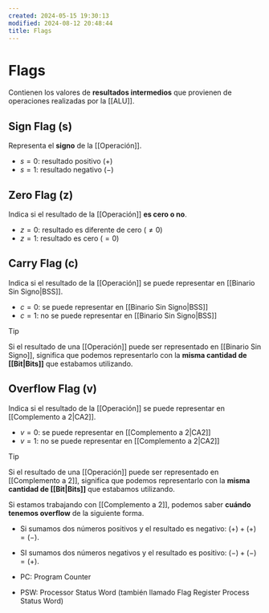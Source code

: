 ```yaml
---
created: 2024-05-15 19:30:13
modified: 2024-08-12 20:48:44
title: Flags
---
```


# Flags

Contienen los valores de **resultados intermedios** que provienen de operaciones realizadas por la [[ALU]].

## Sign Flag (s)

Representa el **signo** de la [[Operación]].

- $s = 0$: resultado positivo ($+$)
- $s = 1$: resultado negativo ($-$)

## Zero Flag (z)

Indica si el resultado de la [[Operación]] **es cero o no**.

- $z = 0$: resultado es diferente de cero ($\neq 0$)
- $z = 1$: resultado es cero ($= 0$)

## Carry Flag (c)

Indica si el resultado de la [[Operación]] se puede representar en [[Binario Sin Signo|BSS]].

- $c = 0$: se puede representar en [[Binario Sin Signo|BSS]]
- $c = 1$: no se puede representar en [[Binario Sin Signo|BSS]]

> [!tip]
> Si el resultado de una [[Operación]] puede ser representado en [[Binario Sin Signo]], significa que podemos representarlo con la **misma cantidad de [[Bit|Bits]]** que estabamos utilizando.

## Overflow Flag (v)

Indica si el resultado de la [[Operación]] se puede representar en [[Complemento a 2|CA2]].

- $v = 0$: se puede representar en [[Complemento a 2|CA2]]
- $v = 1$: no se puede representar en [[Complemento a 2|CA2]]

> [!tip]
> Si el resultado de una [[Operación]] puede ser representado en [[Complemento a 2]], significa que podemos representarlo con la **misma cantidad de [[Bit|Bits]]** que estabamos utilizando.

Si estamos trabajando con [[Complemento a 2]], podemos saber **cuándo tenemos overflow** de la siguiente forma.

- Si sumamos dos números positivos y el resultado es negativo: $(+) + (+) = (-)$.
- SI sumamos dos números negativos y el resultado es positivo: $(-) + (-) = (+)$.

- PC: Program Counter
- PSW: Processor Status Word (también llamado Flag Register Process Status Word)
